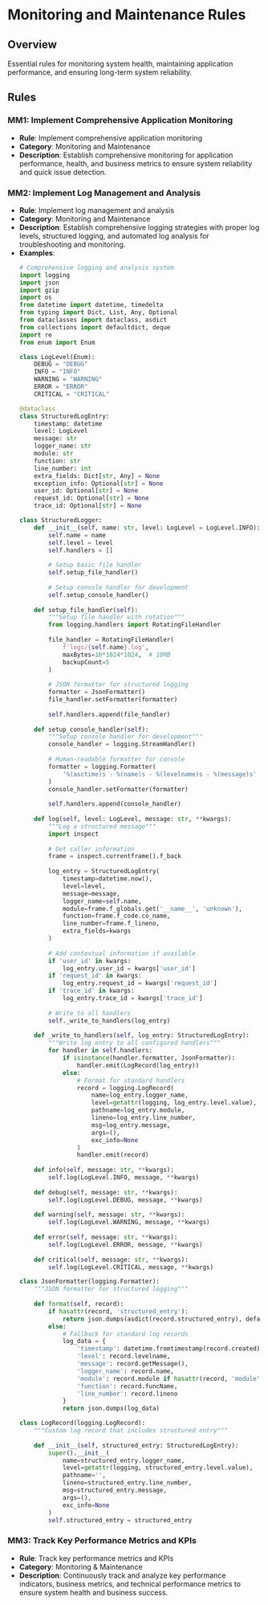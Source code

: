 # Monitoring and Maintenance Rules

## Overview
Essential rules for monitoring system health, maintaining application performance, and ensuring long-term system reliability.

## Rules

### MM1: Implement Comprehensive Application Monitoring
- **Rule**: Implement comprehensive application monitoring
- **Category**: Monitoring and Maintenance
- **Description**: Establish comprehensive monitoring for application performance, health, and business metrics to ensure system reliability and quick issue detection.

### MM2: Implement Log Management and Analysis
- **Rule**: Implement log management and analysis
- **Category**: Monitoring and Maintenance
- **Description**: Establish comprehensive logging strategies with proper log levels, structured logging, and automated log analysis for troubleshooting and monitoring.
- **Examples**:
  ```python
  # Comprehensive logging and analysis system
  import logging
  import json
  import gzip
  import os
  from datetime import datetime, timedelta
  from typing import Dict, List, Any, Optional
  from dataclasses import dataclass, asdict
  from collections import defaultdict, deque
  import re
  from enum import Enum
  
  class LogLevel(Enum):
      DEBUG = "DEBUG"
      INFO = "INFO"
      WARNING = "WARNING"
      ERROR = "ERROR"
      CRITICAL = "CRITICAL"
  
  @dataclass
  class StructuredLogEntry:
      timestamp: datetime
      level: LogLevel
      message: str
      logger_name: str
      module: str
      function: str
      line_number: int
      extra_fields: Dict[str, Any] = None
      exception_info: Optional[str] = None
      user_id: Optional[str] = None
      request_id: Optional[str] = None
      trace_id: Optional[str] = None
  
  class StructuredLogger:
      def __init__(self, name: str, level: LogLevel = LogLevel.INFO):
          self.name = name
          self.level = level
          self.handlers = []
          
          # Setup basic file handler
          self.setup_file_handler()
          
          # Setup console handler for development
          self.setup_console_handler()
      
      def setup_file_handler(self):
          """Setup file handler with rotation"""
          from logging.handlers import RotatingFileHandler
          
          file_handler = RotatingFileHandler(
              f'logs/{self.name}.log',
              maxBytes=10*1024*1024,  # 10MB
              backupCount=5
          )
          
          # JSON formatter for structured logging
          formatter = JsonFormatter()
          file_handler.setFormatter(formatter)
          
          self.handlers.append(file_handler)
      
      def setup_console_handler(self):
          """Setup console handler for development"""
          console_handler = logging.StreamHandler()
          
          # Human-readable formatter for console
          formatter = logging.Formatter(
              '%(asctime)s - %(name)s - %(levelname)s - %(message)s'
          )
          console_handler.setFormatter(formatter)
          
          self.handlers.append(console_handler)
      
      def log(self, level: LogLevel, message: str, **kwargs):
          """Log a structured message"""
          import inspect
          
          # Get caller information
          frame = inspect.currentframe().f_back
          
          log_entry = StructuredLogEntry(
              timestamp=datetime.now(),
              level=level,
              message=message,
              logger_name=self.name,
              module=frame.f_globals.get('__name__', 'unknown'),
              function=frame.f_code.co_name,
              line_number=frame.f_lineno,
              extra_fields=kwargs
          )
          
          # Add contextual information if available
          if 'user_id' in kwargs:
              log_entry.user_id = kwargs['user_id']
          if 'request_id' in kwargs:
              log_entry.request_id = kwargs['request_id']
          if 'trace_id' in kwargs:
              log_entry.trace_id = kwargs['trace_id']
          
          # Write to all handlers
          self._write_to_handlers(log_entry)
      
      def _write_to_handlers(self, log_entry: StructuredLogEntry):
          """Write log entry to all configured handlers"""
          for handler in self.handlers:
              if isinstance(handler.formatter, JsonFormatter):
                  handler.emit(LogRecord(log_entry))
              else:
                  # Format for standard handlers
                  record = logging.LogRecord(
                      name=log_entry.logger_name,
                      level=getattr(logging, log_entry.level.value),
                      pathname=log_entry.module,
                      lineno=log_entry.line_number,
                      msg=log_entry.message,
                      args=(),
                      exc_info=None
                  )
                  handler.emit(record)
      
      def info(self, message: str, **kwargs):
          self.log(LogLevel.INFO, message, **kwargs)
      
      def debug(self, message: str, **kwargs):
          self.log(LogLevel.DEBUG, message, **kwargs)
      
      def warning(self, message: str, **kwargs):
          self.log(LogLevel.WARNING, message, **kwargs)
      
      def error(self, message: str, **kwargs):
          self.log(LogLevel.ERROR, message, **kwargs)
      
      def critical(self, message: str, **kwargs):
          self.log(LogLevel.CRITICAL, message, **kwargs)
  
  class JsonFormatter(logging.Formatter):
      """JSON formatter for structured logging"""
      
      def format(self, record):
          if hasattr(record, 'structured_entry'):
              return json.dumps(asdict(record.structured_entry), default=str)
          else:
              # Fallback for standard log records
              log_data = {
                  'timestamp': datetime.fromtimestamp(record.created).isoformat(),
                  'level': record.levelname,
                  'message': record.getMessage(),
                  'logger_name': record.name,
                  'module': record.module if hasattr(record, 'module') else 'unknown',
                  'function': record.funcName,
                  'line_number': record.lineno
              }
              return json.dumps(log_data)
  
  class LogRecord(logging.LogRecord):
      """Custom log record that includes structured entry"""
      
      def __init__(self, structured_entry: StructuredLogEntry):
          super().__init__(
              name=structured_entry.logger_name,
              level=getattr(logging, structured_entry.level.value),
              pathname='',
              lineno=structured_entry.line_number,
              msg=structured_entry.message,
              args=(),
              exc_info=None
          )
          self.structured_entry = structured_entry
  
  ```

### MM3: Track Key Performance Metrics and KPIs
- **Rule**: Track key performance metrics and KPIs
- **Category**: Monitoring & Maintenance
- **Description**: Continuously track and analyze key performance indicators, business metrics, and technical performance metrics to ensure system health and business success.
